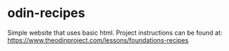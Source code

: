 # odin-recipes
Simple website that uses basic html. Project instructions can be found at: https://www.theodinproject.com/lessons/foundations-recipes
